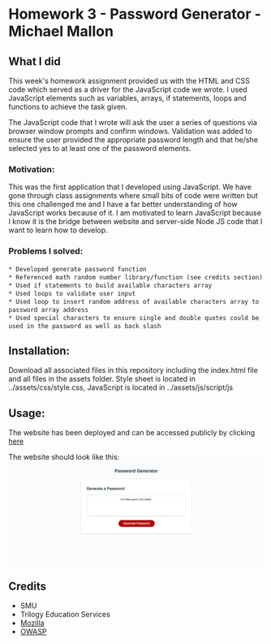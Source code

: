 # Homework 3 - Password Generator - Michael Mallon

## What I did
This week's homework assignment provided us with the HTML and CSS code which served as a driver for the JavaScript code we wrote. I used JavaScript elements such as variables, arrays, if statements, loops and functions to achieve the task given.

The JavaScript code that I wrote will ask the user a series of questions via browser window prompts and confirm windows. Validation was added to ensure the user provided the appropriate password length and that he/she selected yes to at least one of the password elements.

### Motivation:
This was the first application that I developed using JavaScript. We have gone through class assignments where small bits of code were written but this one challenged me and I have a far better understanding of how JavaScript works because of it. I am motivated to learn JavaScript because I know it is the bridge between website and server-side Node JS code that I want to learn how to develop.

### Problems I solved:
    * Developed generate password function
    * Referenced math random number library/function (see credits section)
    * Used if statements to build available characters array
    * Used loops to validate user input
    * Used loop to insert random address of available characters array to password array address
    * Used special characters to ensure single and double quotes could be used in the password as well as back slash

## Installation:
Download all associated files in this repository including the index.html file and all files in the assets folder. Style sheet is located in ../assets/css/style.css, JavaScript is located in ../assets/js/script/js

## Usage:
The website has been deployed and can be accessed publicly by clicking [here](https://main.d26zih3hbchcru.amplifyapp.com/)

The website should look like this:
![Website Screen Shot](./assets/websiteScreenshot.png)

## Credits
- SMU
- Trilogy Education Services
- [Mozilla](https://developer.mozilla.org/en-US/docs/Web/JavaScript/Reference/Global_Objects/Math/random)
- [OWASP](https://www.owasp.org/index.php/Password_special_characters)
